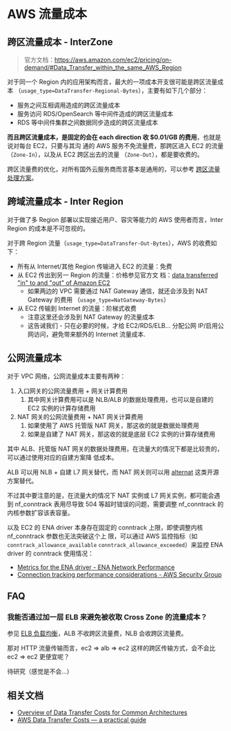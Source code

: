# AWS 流量成本

## 跨区流量成本 - InterZone

> 官方文档：https://aws.amazon.com/ec2/pricing/on-demand/#Data_Transfer_within_the_same_AWS_Region

对于同一个 Region 内的应用架构而言，最大的一项成本开支很可能是跨区流量成本
（`usage_type=DataTransfer-Regional-Bytes`），主要有如下几个部分：

- 服务之间互相调用造成的跨区流量成本
- 服务访问 RDS/OpenSearch 等中间件造成的跨区流量成本
- RDS 等中间件集群之间数据同步造成的跨区流量成本

**而且跨区流量成本，是固定的会在 each direction 收 $0.01/GB 的费用**，也就是说对每台 EC2，只要与其沟
通的 AWS 服务不免流量费，那跨区进入 EC2 的流量（`Zone-In`），以及从 EC2 跨区出去的流量
（`Zone-Out`），都是要收费的。

跨区流量费的优化，对所有国外云服务商而言基本是通用的，可以参考
[跨区流量处理方案](/cloud-provider/跨区流量处理方案.md)。

## 跨域流量成本 - Inter Region

对于做了多 Region 部署以实现接近用户、容灾等能力的 AWS 使用者而言，Inter Region 的成本是不可忽视的。

对于跨 Region 流量（`usage_type=DataTransfer-Out-Bytes`），AWS 的收费如下：

- 所有从 Internet/其他 Region 传输进入 EC2 的流量：免费
- 从 EC2 传出到另一 Region 的流量：价格参见官方文
  档：[data transferred "in" to and "out" of Amazon EC2](https://aws.amazon.com/ec2/pricing/on-demand/#Data_Transfer)
  - 如果两边的 VPC 需要通过 NAT Gateway 通信，就还会涉及到 NAT Gateway 的费用
    （`usage_type=NatGateway-Bytes`）
- 从 EC2 传输到 Internet 的流量：阶梯式收费
  - 注意这里还会涉及到 NAT Gateway 的流量成本
  - 这告诫我们 - 只在必要的时候，才给 EC2/RDS/ELB... 分配公网 IP/启用公网访问，避免带来额外的
    Internet 流量成本.

## 公网流量成本

对于 VPC 网络，公网流量成本主要有两种：

1. 入口网关的公网流量费用 + 网关计算费用
   1. 其中网关计算费用可以是 NLB/ALB 的数据处理费用，也可以是自建的 EC2 实例的计算存储费用
2. NAT 网关的公网流量费用 + NAT 网关计算费用
   1. 如果使用了 AWS 托管版 NAT 网关，那这收的就是数据处理费用
   2. 如果是自建了 NAT 网关，那这收的就是底层 EC2 实例的计算存储费用

其中 ALB、托管版 NAT 网关的数据处理费用，在流量大的情况下都是比较贵的，可以通过使用对应的自建方案降
低成本。

ALB 可以用 NLB + 自建 L7 网关替代，而 NAT 网关则可以用
[alternat](https://github.com/1debit/alternat) 这类开源方案替代。

不过其中要注意的是，在流量大的情况下 NAT 实例或 L7 网关实例，都可能会遇到 nf_conntrack 表用尽导致
504 等超时错误的问题，需要调整 nf_conntrack 的内核参数扩容该表容量。

以及 EC2 的 ENA driver 本身存在固定的 conntrack 上限，即使调整内核 nf_conntrack 参数也无法突破这个上
限，可以通过 AWS 监控指标（如 `conntrack_allowance_available` `conntrack_allowance_exceeded`）来监控
ENA driver 的 conntrack 使用情况：

- [Metrics for the ENA driver - ENA Network Performance](https://docs.aws.amazon.com/AWSEC2/latest/UserGuide/monitoring-network-performance-ena.html#network-performance-metrics)
- [Connection tracking performance considerations - AWS Security Group](https://docs.aws.amazon.com/AWSEC2/latest/UserGuide/security-group-connection-tracking.html#connection-tracking-throttling)

## FAQ

### 我能否通过加一层 ELB 来避免被收取 Cross Zone 的流量成本？

参见 [ELB 负载均衡](./ELB%20负载均衡.md)，ALB 不收跨区流量费，NLB 会收跨区流量费。

那对 HTTP 流量传输而言，ec2 => alb => ec2 这样的跨区传输方式，会不会比 ec2 => ec2 更便宜呢？

待研究（感觉是不会...）

## 相关文档

- [Overview of Data Transfer Costs for Common Architectures](https://aws.amazon.com/blogs/architecture/overview-of-data-transfer-costs-for-common-architectures/)
- [AWS Data Transfer Costs — a practical guide](https://github.com/open-guides/og-aws#aws-data-transfer-costs)
